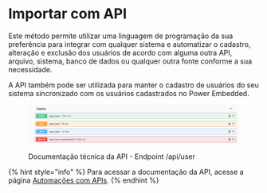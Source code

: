 # Importar com API

Este método permite utilizar uma linguagem de programação da sua preferência para integrar com qualquer sistema e automatizar o cadastro, alteração e exclusão dos usuários de acordo com alguma outra API, arquivo, sistema, banco de dados ou qualquer outra fonte conforme a sua necessidade.

A API também pode ser utilizada para manter o cadastro de usuários do seu sistema sincronizado com os usuários cadastrados no Power Embedded.

<figure><img src="../../.gitbook/assets/image (187).png" alt=""><figcaption><p>Documentação técnica da API - Endpoint /api/user</p></figcaption></figure>



{% hint style="info" %}
Para acessar a documentação da API, acesse a página [Automações com APIs](../../documentacao-tecnica/api/automacoes-com-apis.md).
{% endhint %}
